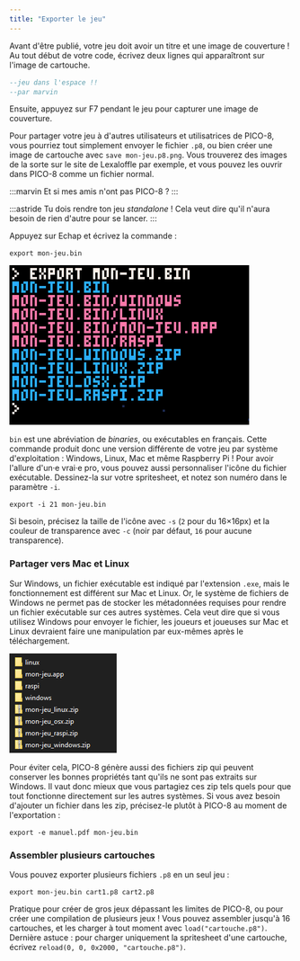 ```yaml
---
title: "Exporter le jeu"
---
```


Avant d'être publié, votre jeu doit avoir un titre et une image de couverture ! Au tout début de votre code, écrivez deux lignes qui apparaîtront sur l'image de cartouche.

```lua
--jeu dans l'espace !!
--par marvin
```

Ensuite, appuyez sur F7 pendant le jeu pour capturer une image de couverture.

Pour partager votre jeu à d'autres utilisateurs et utilisatrices de PICO-8, vous pourriez tout simplement envoyer le fichier `.p8`, ou bien créer une image de cartouche avec `save mon-jeu.p8.png`. Vous trouverez des images de la sorte sur le site de Lexaloffle par exemple, et vous pouvez les ouvrir dans PICO-8 comme un fichier normal.

:::marvin
Et si mes amis n'ont pas PICO-8 ?
:::

:::astride
Tu dois rendre ton jeu *standalone* ! Cela veut dire qu'il n'aura besoin de rien d'autre pour se lancer.
:::

Appuyez sur Echap et écrivez la commande :

```
export mon-jeu.bin
```

![Utilisation de la commande export](./export.png)

`bin` est une abréviation de *binaries*, ou exécutables en français. Cette commande produit donc une version différente de votre jeu par système d'exploitation : Windows, Linux, Mac et même Raspberry Pi ! Pour avoir l'allure d'un·e vrai·e pro, vous pouvez aussi personnaliser l'icône du fichier exécutable. Dessinez-la sur votre spritesheet, et notez son numéro dans le paramètre `-i`.

```
export -i 21 mon-jeu.bin
```

Si besoin, précisez la taille de l'icône avec `-s` (`2` pour du 16×16px) et la couleur de transparence avec `-c` (noir par défaut, `16` pour aucune transparence).

### Partager vers Mac et Linux

Sur Windows, un fichier exécutable est indiqué par l'extension `.exe`, mais le fonctionnement est différent sur Mac et Linux. Or, le système de fichiers de Windows ne permet pas de stocker les métadonnées requises pour rendre un fichier exécutable sur ces autres systèmes. Cela veut dire que si vous utilisez Windows pour envoyer le fichier, les joueurs et joueuses sur Mac et Linux devraient faire une manipulation par eux-mêmes après le téléchargement.

![Liste des fichiers générés par l'export](./dossiers.png)

Pour éviter cela, PICO-8 génère aussi des fichiers zip qui peuvent conserver les bonnes propriétés tant qu'ils ne sont pas extraits sur Windows. Il vaut donc mieux que vous partagiez ces zip tels quels pour que tout fonctionne directement sur les autres systèmes. Si vous avez besoin d'ajouter un fichier dans les zip, précisez-le plutôt à PICO-8 au moment de l'exportation :

```
export -e manuel.pdf mon-jeu.bin
```

### Assembler plusieurs cartouches

Vous pouvez exporter plusieurs fichiers `.p8` en un seul jeu :

```
export mon-jeu.bin cart1.p8 cart2.p8
```

Pratique pour créer de gros jeux dépassant les limites de PICO-8, ou pour créer une compilation de plusieurs jeux ! Vous pouvez assembler jusqu'à 16 cartouches, et les charger à tout moment avec `load("cartouche.p8")`. Dernière astuce : pour charger uniquement la spritesheet d'une cartouche, écrivez `reload(0, 0, 0x2000, "cartouche.p8")`.
